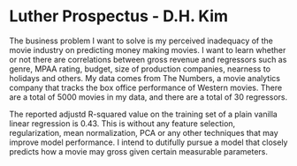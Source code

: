 # Luther Prospectus - D.H. Kim

The business problem I want to solve is my perceived inadequacy of the movie industry on predicting money making movies. I want to learn whether or not there are correlations between gross revenue and regressors such as genre, MPAA rating, budget, size of production companies, nearness to holidays and others. My data comes from The Numbers, a movie analytics company that tracks the box office performance of Western movies. There are a total of 5000 movies in my data, and there are a total of 30 regressors. 
  
The reported adjustd R-squared value on the training set of a plain vanilla linear regression is 0.43. This is without any feature selection, regularization, mean normalization, PCA or any other techniques that may improve model performance. I intend to dutifully pursue a model that closely predicts how a movie may gross given certain measurable parameters. 

